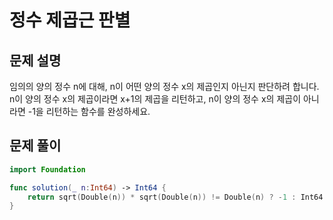 # 정수 제곱근 판별
## 문제 설명
임의의 양의 정수 n에 대해, n이 어떤 양의 정수 x의 제곱인지 아닌지 판단하려 합니다.
n이 양의 정수 x의 제곱이라면 x+1의 제곱을 리턴하고, n이 양의 정수 x의 제곱이 아니라면 -1을 리턴하는 함수를 완성하세요.

## 문제 풀이

```swift
import Foundation

func solution(_ n:Int64) -> Int64 {
    return sqrt(Double(n)) * sqrt(Double(n)) != Double(n) ? -1 : Int64( (sqrt(Double(n)) + 1) * (sqrt(Double(n)) + 1))
}
```
